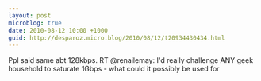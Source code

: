 ```yaml
---
layout: post
microblog: true
date: 2010-08-12 10:00 +1000
guid: http://desparoz.micro.blog/2010/08/12/t20934430434.html
---
```

Ppl said same abt 128kbps. RT @renailemay: I'd really challenge ANY geek household to saturate 1Gbps - what could it possibly be used for
